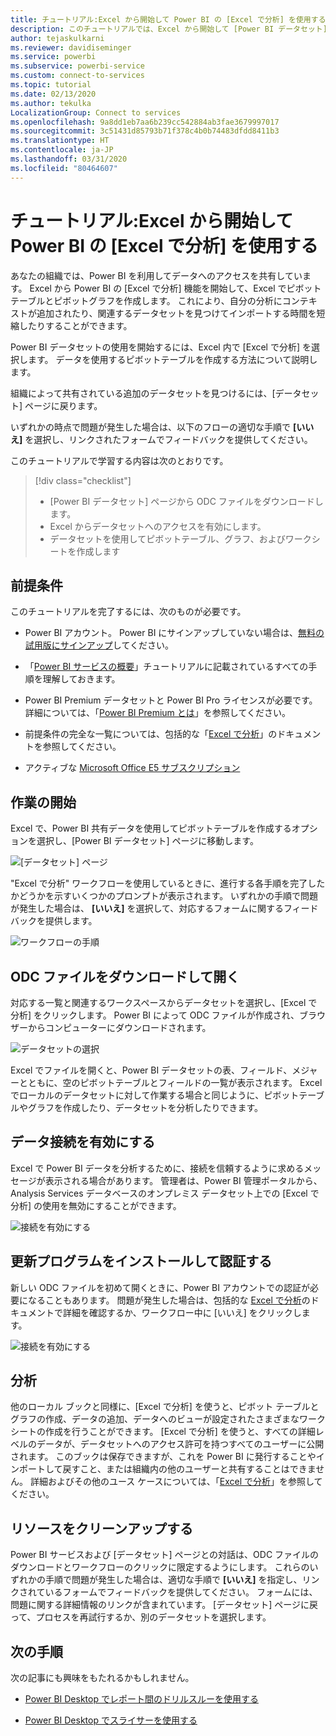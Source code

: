 ```yaml
---
title: チュートリアル:Excel から開始して Power BI の [Excel で分析] を使用する
description: このチュートリアルでは、Excel から開始して [Power BI データセット] ページに接続し、Excel にデータセットをインポートします。
author: tejaskulkarni
ms.reviewer: davidiseminger
ms.service: powerbi
ms.subservice: powerbi-service
ms.custom: connect-to-services
ms.topic: tutorial
ms.date: 02/13/2020
ms.author: tekulka
LocalizationGroup: Connect to services
ms.openlocfilehash: 9a8dd1eb7aa6b239cc542884ab3fae3679997017
ms.sourcegitcommit: 3c51431d85793b71f378c4b0b74483dfdd8411b3
ms.translationtype: HT
ms.contentlocale: ja-JP
ms.lasthandoff: 03/31/2020
ms.locfileid: "80464607"
---
```

# <a name="tutorial-use-power-bi-analyze-in-excel-starting-in-excel"></a>チュートリアル:Excel から開始して Power BI の [Excel で分析] を使用する

あなたの組織では、Power BI を利用してデータへのアクセスを共有しています。 Excel から Power BI の [Excel で分析] 機能を開始して、Excel でピボットテーブルとピボットグラフを作成します。 これにより、自分の分析にコンテキストが追加されたり、関連するデータセットを見つけてインポートする時間を短縮したりすることができます。

Power BI データセットの使用を開始するには、Excel 内で [Excel で分析] を選択します。 データを使用するピボットテーブルを作成する方法について説明します。  

組織によって共有されている追加のデータセットを見つけるには、[データセット] ページに戻ります。

いずれかの時点で問題が発生した場合は、以下のフローの適切な手順で **[いいえ]** を選択し、リンクされたフォームでフィードバックを提供してください。  

このチュートリアルで学習する内容は次のとおりです。

> [!div class="checklist"]
> * [Power BI データセット] ページから ODC ファイルをダウンロードします。
> * Excel からデータセットへのアクセスを有効にします。
> * データセットを使用してピボットテーブル、グラフ、およびワークシートを作成します

## <a name="prerequisites"></a>前提条件

このチュートリアルを完了するには、次のものが必要です。

* Power BI アカウント。 Power BI にサインアップしていない場合は、[無料の試用版にサインアップ](https://app.powerbi.com/signupredirect?pbi_source=web)してください。

* 「[Power BI サービスの概要](https://docs.microsoft.com/power-bi/service-get-started)」チュートリアルに記載されているすべての手順を理解しておきます。

* Power BI Premium データセットと Power BI Pro ライセンスが必要です。詳細については、「[Power BI Premium とは](https://docs.microsoft.com/power-bi/service-premium-what-is)」を参照してください。

* 前提条件の完全な一覧については、包括的な「[Excel で分析](https://docs.microsoft.com/power-bi/service-analyze-in-excel#requirements)」のドキュメントを参照してください。

* アクティブな [Microsoft Office E5 サブスクリプション](https://www.microsoft.com/microsoft-365/business/office-365-enterprise-e5-business-software?activetab=pivot%3aoverviewtab)

## <a name="get-started"></a>作業の開始

Excel で、Power BI 共有データを使用してピボットテーブルを作成するオプションを選択し、[Power BI データセット] ページに移動します。

![[データセット] ページ](media/service-tutorial-analyze-in-excel/tutorial-analyze-in-excel-01.png)

"Excel で分析" ワークフローを使用しているときに、進行する各手順を完了したかどうかを示すいくつかのプロンプトが表示されます。 いずれかの手順で問題が発生した場合は、 **[いいえ]** を選択して、対応するフォームに関するフィードバックを提供します。

![ワークフローの手順](media/service-tutorial-analyze-in-excel/tutorial-analyze-in-excel-02.png)

## <a name="download-and-open-the-odc-file"></a>ODC ファイルをダウンロードして開く

対応する一覧と関連するワークスペースからデータセットを選択し、[Excel で分析] をクリックします。 Power BI によって ODC ファイルが作成され、ブラウザーからコンピューターにダウンロードされます。

![データセットの選択](media/service-tutorial-analyze-in-excel/tutorial-analyze-in-excel-03.png)

Excel でファイルを開くと、Power BI データセットの表、フィールド、メジャーとともに、空のピボットテーブルとフィールドの一覧が表示されます。 Excel でローカルのデータセットに対して作業する場合と同じように、ピボットテーブルやグラフを作成したり、データセットを分析したりできます。

## <a name="enable-data-connections"></a>データ接続を有効にする

Excel で Power BI データを分析するために、接続を信頼するように求めるメッセージが表示される場合があります。 管理者は、Power BI 管理ポータルから、Analysis Services データベースのオンプレミス データセット上での [Excel で分析] の使用を無効にすることができます。

![接続を有効にする](media/service-tutorial-analyze-in-excel/tutorial-analyze-in-excel-04.png)

## <a name="install-updates-and-authenticate"></a>更新プログラムをインストールして認証する

新しい ODC ファイルを初めて開くときに、Power BI アカウントでの認証が必要になることもあります。  問題が発生した場合は、包括的な [Excel で分析](https://docs.microsoft.com/power-bi/service-analyze-in-excel#sign-in-to-power-bi )のドキュメントで詳細を確認するか、ワークフロー中に [いいえ] をクリックします。

![接続を有効にする](media/service-tutorial-analyze-in-excel/tutorial-analyze-in-excel-05.png)

## <a name="analyze-away"></a>分析

他のローカル ブックと同様に、[Excel で分析] を使うと、ピボット テーブルとグラフの作成、データの追加、データへのビューが設定されたさまざまなワークシートの作成を行うことができます。 [Excel で分析] を使うと、すべての詳細レベルのデータが、データセットへのアクセス許可を持つすべてのユーザーに公開されます。 このブックは保存できますが、これを Power BI に発行することやインポートして戻すこと、または組織内の他のユーザーと共有することはできません。 詳細およびその他のユース ケースについては、「[Excel で分析](https://docs.microsoft.com/power-bi/service-analyze-in-excel#analyze-away)」を参照してください。

## <a name="clean-up-resources"></a>リソースをクリーンアップする

Power BI サービスおよび [データセット] ページとの対話は、ODC ファイルのダウンロードとワークフローのクリックに限定するようにします。 これらのいずれかの手順で問題が発生した場合は、適切な手順で **[いいえ]** を指定し、リンクされているフォームでフィードバックを提供してください。 フォームには、問題に関する詳細情報のリンクが含まれています。 [データセット] ページに戻って、プロセスを再試行するか、別のデータセットを選択します。

## <a name="next-steps"></a>次の手順

次の記事にも興味をもたれるかもしれません。

* [Power BI Desktop でレポート間のドリルスルーを使用する](https://docs.microsoft.com/power-bi/desktop-cross-report-drill-through)

* [Power BI Desktop でスライサーを使用する](https://docs.microsoft.com/power-bi/visuals/power-bi-visualization-slicers)
